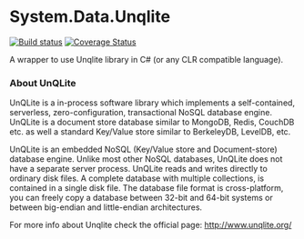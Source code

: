 System.Data.Unqlite
===================

[![Build status](https://ci.appveyor.com/api/projects/status/5ooif300du228558?svg=true)](https://ci.appveyor.com/project/kbortnik/system-data-unqlite) [![Coverage Status](https://coveralls.io/repos/kbortnik/System.Data.Unqlite/badge.svg?branch=master&service=github)](https://coveralls.io/github/kbortnik/System.Data.Unqlite?branch=master)

A wrapper to use Unqlite library in C# (or any CLR compatible language).

### About UnQLite

UnQLite is a in-process software library which implements a self-contained, serverless, zero-configuration, transactional NoSQL database engine. UnQLite is a document store database similar to MongoDB, Redis, CouchDB etc. as well a standard Key/Value store similar to BerkeleyDB, LevelDB, etc.

UnQLite is an embedded NoSQL (Key/Value store and Document-store) database engine. Unlike most other NoSQL databases, UnQLite does not have a separate server process. UnQLite reads and writes directly to ordinary disk files. A complete database with multiple collections, is contained in a single disk file. The database file format is cross-platform, you can freely copy a database between 32-bit and 64-bit systems or between big-endian and little-endian architectures.

For more info about Unqlite check the official page: http://www.unqlite.org/

